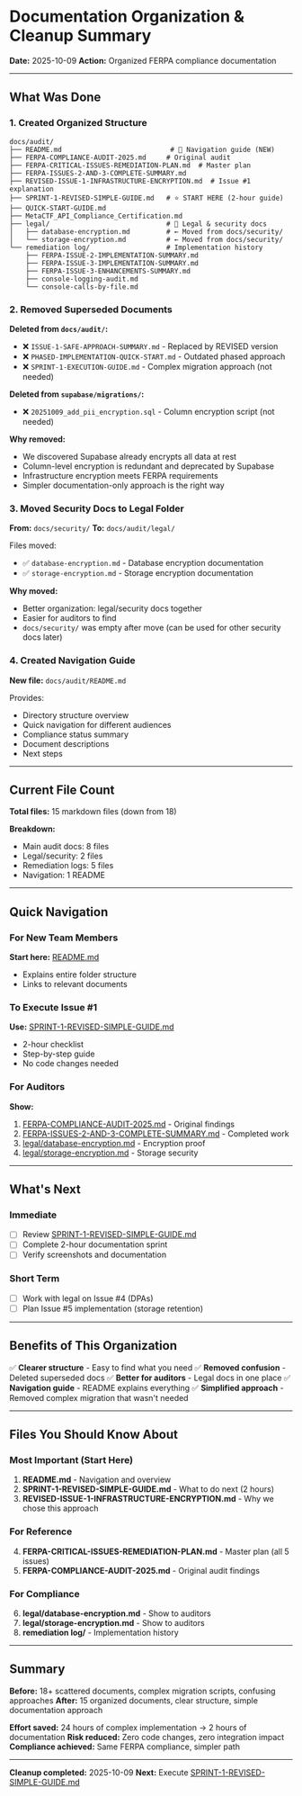 # Documentation Organization & Cleanup Summary

**Date:** 2025-10-09
**Action:** Organized FERPA compliance documentation

---

## What Was Done

### 1. Created Organized Structure

```
docs/audit/
├── README.md                           # 📖 Navigation guide (NEW)
├── FERPA-COMPLIANCE-AUDIT-2025.md     # Original audit
├── FERPA-CRITICAL-ISSUES-REMEDIATION-PLAN.md  # Master plan
├── FERPA-ISSUES-2-AND-3-COMPLETE-SUMMARY.md
├── REVISED-ISSUE-1-INFRASTRUCTURE-ENCRYPTION.md  # Issue #1 explanation
├── SPRINT-1-REVISED-SIMPLE-GUIDE.md   # ⭐ START HERE (2-hour guide)
├── QUICK-START-GUIDE.md
├── MetaCTF_API_Compliance_Certification.md
├── legal/                             # 📁 Legal & security docs
│   ├── database-encryption.md         # ← Moved from docs/security/
│   └── storage-encryption.md          # ← Moved from docs/security/
└── remediation log/                   # Implementation history
    ├── FERPA-ISSUE-2-IMPLEMENTATION-SUMMARY.md
    ├── FERPA-ISSUE-3-IMPLEMENTATION-SUMMARY.md
    ├── FERPA-ISSUE-3-ENHANCEMENTS-SUMMARY.md
    ├── console-logging-audit.md
    └── console-calls-by-file.md
```

### 2. Removed Superseded Documents

**Deleted from `docs/audit/`:**
- ❌ `ISSUE-1-SAFE-APPROACH-SUMMARY.md` - Replaced by REVISED version
- ❌ `PHASED-IMPLEMENTATION-QUICK-START.md` - Outdated phased approach
- ❌ `SPRINT-1-EXECUTION-GUIDE.md` - Complex migration approach (not needed)

**Deleted from `supabase/migrations/`:**
- ❌ `20251009_add_pii_encryption.sql` - Column encryption script (not needed)

**Why removed:**
- We discovered Supabase already encrypts all data at rest
- Column-level encryption is redundant and deprecated by Supabase
- Infrastructure encryption meets FERPA requirements
- Simpler documentation-only approach is the right way

### 3. Moved Security Docs to Legal Folder

**From:** `docs/security/`
**To:** `docs/audit/legal/`

Files moved:
- ✅ `database-encryption.md` - Database encryption documentation
- ✅ `storage-encryption.md` - Storage encryption documentation

**Why moved:**
- Better organization: legal/security docs together
- Easier for auditors to find
- `docs/security/` was empty after move (can be used for other security docs later)

### 4. Created Navigation Guide

**New file:** `docs/audit/README.md`

Provides:
- Directory structure overview
- Quick navigation for different audiences
- Compliance status summary
- Document descriptions
- Next steps

---

## Current File Count

**Total files:** 15 markdown files (down from 18)

**Breakdown:**
- Main audit docs: 8 files
- Legal/security: 2 files
- Remediation logs: 5 files
- Navigation: 1 README

---

## Quick Navigation

### For New Team Members
**Start here:** [README.md](README.md)
- Explains entire folder structure
- Links to relevant documents

### To Execute Issue #1
**Use:** [SPRINT-1-REVISED-SIMPLE-GUIDE.md](SPRINT-1-REVISED-SIMPLE-GUIDE.md)
- 2-hour checklist
- Step-by-step guide
- No code changes needed

### For Auditors
**Show:**
1. [FERPA-COMPLIANCE-AUDIT-2025.md](FERPA-COMPLIANCE-AUDIT-2025.md) - Original findings
2. [FERPA-ISSUES-2-AND-3-COMPLETE-SUMMARY.md](FERPA-ISSUES-2-AND-3-COMPLETE-SUMMARY.md) - Completed work
3. [legal/database-encryption.md](legal/database-encryption.md) - Encryption proof
4. [legal/storage-encryption.md](legal/storage-encryption.md) - Storage security

---

## What's Next

### Immediate
- [ ] Review [SPRINT-1-REVISED-SIMPLE-GUIDE.md](SPRINT-1-REVISED-SIMPLE-GUIDE.md)
- [ ] Complete 2-hour documentation sprint
- [ ] Verify screenshots and documentation

### Short Term
- [ ] Work with legal on Issue #4 (DPAs)
- [ ] Plan Issue #5 implementation (storage retention)

---

## Benefits of This Organization

✅ **Clearer structure** - Easy to find what you need
✅ **Removed confusion** - Deleted superseded docs
✅ **Better for auditors** - Legal docs in one place
✅ **Navigation guide** - README explains everything
✅ **Simplified approach** - Removed complex migration that wasn't needed

---

## Files You Should Know About

### Most Important (Start Here)
1. **README.md** - Navigation and overview
2. **SPRINT-1-REVISED-SIMPLE-GUIDE.md** - What to do next (2 hours)
3. **REVISED-ISSUE-1-INFRASTRUCTURE-ENCRYPTION.md** - Why we chose this approach

### For Reference
4. **FERPA-CRITICAL-ISSUES-REMEDIATION-PLAN.md** - Master plan (all 5 issues)
5. **FERPA-COMPLIANCE-AUDIT-2025.md** - Original audit findings

### For Compliance
6. **legal/database-encryption.md** - Show to auditors
7. **legal/storage-encryption.md** - Show to auditors
8. **remediation log/** - Implementation history

---

## Summary

**Before:** 18+ scattered documents, complex migration scripts, confusing approaches
**After:** 15 organized documents, clear structure, simple documentation approach

**Effort saved:** 24 hours of complex implementation → 2 hours of documentation
**Risk reduced:** Zero code changes, zero integration impact
**Compliance achieved:** Same FERPA compliance, simpler path

---

**Cleanup completed:** 2025-10-09
**Next:** Execute [SPRINT-1-REVISED-SIMPLE-GUIDE.md](SPRINT-1-REVISED-SIMPLE-GUIDE.md)
